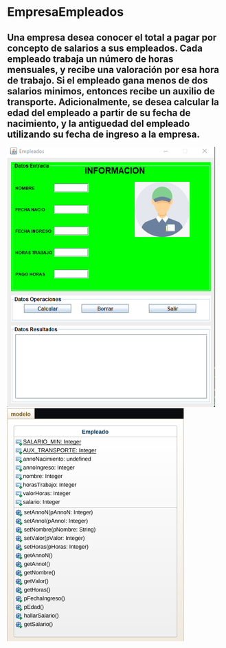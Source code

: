 # EmpresaEmpleados

## Una empresa desea conocer el total a pagar por concepto de salarios a sus empleados. Cada empleado trabaja un número de horas mensuales, y recibe una valoración por esa hora de trabajo. Si el empleado gana menos de dos salarios minimos, entonces recibe un auxilio de transporte. Adicionalmente, se desea calcular la edad del empleado a partir de su fecha de nacimiento, y la antiguedad del empleado utilizando su fecha de ingreso a la empresa.

![pantallazo](imagen1.png "pantallazo")
![diagrama](diagram1.png "diagrama")
